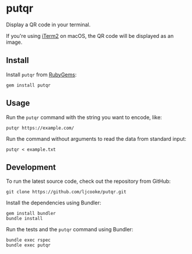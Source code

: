 # putqr

Display a QR code in your terminal.

If you're using [iTerm2](https://iterm2.com) on macOS,
the QR code will be displayed as an image.

## Install

Install `putqr` from [RubyGems](https://rubygems.org/):

```
gem install putqr
```

## Usage

Run the `putqr` command with the string you want to encode, like:

```
putqr https://example.com/
```

Run the command without arguments to read the data from standard input:

```
putqr < example.txt
```

## Development

To run the latest source code, check out the repository from GitHub:

```
git clone https://github.com/ljcooke/putqr.git
```

Install the dependencies using Bundler:

```
gem install bundler
bundle install
```

Run the tests and the `putqr` command using Bundler:

```
bundle exec rspec
bundle exec putqr
```
